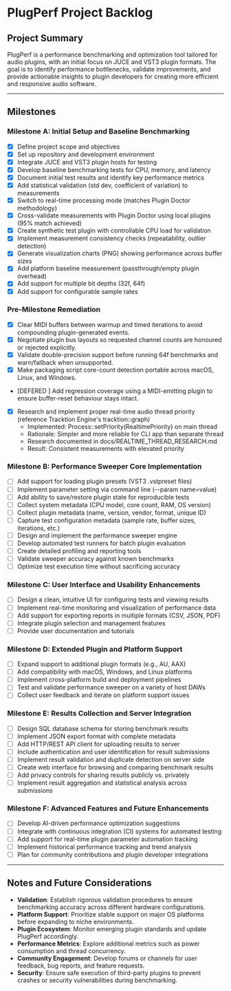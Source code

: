 # PlugPerf Project Backlog

## Project Summary
PlugPerf is a performance benchmarking and optimization tool tailored for audio plugins, with an initial focus on JUCE and VST3 plugin formats. The goal is to identify performance bottlenecks, validate improvements, and provide actionable insights to plugin developers for creating more efficient and responsive audio software.

---

## Milestones

### Milestone A: Initial Setup and Baseline Benchmarking
- [x] Define project scope and objectives
- [x] Set up repository and development environment
- [x] Integrate JUCE and VST3 plugin hosts for testing
- [x] Develop baseline benchmarking tests for CPU, memory, and latency
- [x] Document initial test results and identify key performance metrics
- [x] Add statistical validation (std dev, coefficient of variation) to measurements
- [x] Switch to real-time processing mode (matches Plugin Doctor methodology)
- [x] Cross-validate measurements with Plugin Doctor using local plugins (95% match achieved)
- [x] Create synthetic test plugin with controllable CPU load for validation
- [x] Implement measurement consistency checks (repeatability, outlier detection)
- [x] Generate visualization charts (PNG) showing performance across buffer sizes
- [x] Add platform baseline measurement (passthrough/empty plugin overhead)
- [x] Add support for multiple bit depths (32f, 64f)
- [x] Add support for configurable sample rates

### Pre-Milestone Remediation
- [x] Clear MIDI buffers between warmup and timed iterations to avoid compounding plugin-generated events.
- [x] Negotiate plugin bus layouts so requested channel counts are honoured or rejected explicitly.
- [x] Validate double-precision support before running 64f benchmarks and warn/fallback when unsupported.
- [x] Make packaging script core-count detection portable across macOS, Linux, and Windows.
- [DEFERED  ] Add regression coverage using a MIDI-emitting plugin to ensure buffer-reset behaviour stays intact.
- [x] Research and implement proper real-time audio thread priority (reference Tracktion Engine's tracktion::graph)
  - Implemented: Process::setPriority(RealtimePriority) on main thread
  - Rationale: Simpler and more reliable for CLI app than separate thread
  - Research documented in docs/REALTIME_THREAD_RESEARCH.md
  - Result: Consistent measurements with elevated priority

### Milestone B: Performance Sweeper Core Implementation
- [ ] Add support for loading plugin presets (VST3 .vstpreset files)
- [ ] Implement parameter setting via command line (--param name=value)
- [ ] Add ability to save/restore plugin state for reproducible tests
- [ ] Collect system metadata (CPU model, core count, RAM, OS version)
- [ ] Collect plugin metadata (name, version, vendor, format, unique ID)
- [ ] Capture test configuration metadata (sample rate, buffer sizes, iterations, etc.)
- [ ] Design and implement the performance sweeper engine
- [ ] Develop automated test runners for batch plugin evaluation
- [ ] Create detailed profiling and reporting tools
- [ ] Validate sweeper accuracy against known benchmarks
- [ ] Optimize test execution time without sacrificing accuracy

### Milestone C: User Interface and Usability Enhancements
- [ ] Design a clean, intuitive UI for configuring tests and viewing results
- [ ] Implement real-time monitoring and visualization of performance data
- [ ] Add support for exporting reports in multiple formats (CSV, JSON, PDF)
- [ ] Integrate plugin selection and management features
- [ ] Provide user documentation and tutorials

### Milestone D: Extended Plugin and Platform Support
- [ ] Expand support to additional plugin formats (e.g., AU, AAX)
- [ ] Add compatibility with macOS, Windows, and Linux platforms
- [ ] Implement cross-platform build and deployment pipelines
- [ ] Test and validate performance sweeper on a variety of host DAWs
- [ ] Collect user feedback and iterate on platform support issues

### Milestone E: Results Collection and Server Integration
- [ ] Design SQL database schema for storing benchmark results
- [ ] Implement JSON export format with complete metadata
- [ ] Add HTTP/REST API client for uploading results to server
- [ ] Include authentication and user identification for result submissions
- [ ] Implement result validation and duplicate detection on server side
- [ ] Create web interface for browsing and comparing benchmark results
- [ ] Add privacy controls for sharing results publicly vs. privately
- [ ] Implement result aggregation and statistical analysis across submissions

### Milestone F: Advanced Features and Future Enhancements
- [ ] Develop AI-driven performance optimization suggestions
- [ ] Integrate with continuous integration (CI) systems for automated testing
- [ ] Add support for real-time plugin parameter automation tracking
- [ ] Implement historical performance tracking and trend analysis
- [ ] Plan for community contributions and plugin developer integrations

---

## Notes and Future Considerations

- **Validation**: Establish rigorous validation procedures to ensure benchmarking accuracy across different hardware configurations.
- **Platform Support**: Prioritize stable support on major OS platforms before expanding to niche environments.
- **Plugin Ecosystem**: Monitor emerging plugin standards and update PlugPerf accordingly.
- **Performance Metrics**: Explore additional metrics such as power consumption and thread concurrency.
- **Community Engagement**: Develop forums or channels for user feedback, bug reports, and feature requests.
- **Security**: Ensure safe execution of third-party plugins to prevent crashes or security vulnerabilities during benchmarking.
